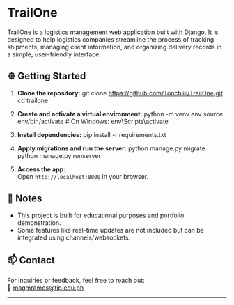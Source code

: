 # TrailOne
TrailOne is a logistics management web application built with Django. It is designed to help logistics companies streamline the process of tracking shipments, managing client information, and organizing delivery records in a simple, user-friendly interface.

## ⚙️ Getting Started

1. **Clone the repository:**
git clone https://github.com/Tonchiiii/TrailOne.git
cd trailone


2. **Create and activate a virtual environment:**
python -m venv env
source env/bin/activate # On Windows: env\Scripts\activate


3. **Install dependencies:**
pip install -r requirements.txt


4. **Apply migrations and run the server:**
python manage.py migrate
python manage.py runserver


5. **Access the app:**  
Open `http://localhost:8000` in your browser.


## 📌 Notes

- This project is built for educational purposes and portfolio demonstration.
- Some features like real-time updates are not included but can be integrated using channels/websockets.

## 📫 Contact

For inquiries or feedback, feel free to reach out:  
📧 magmramos@tip.edu.ph

---
